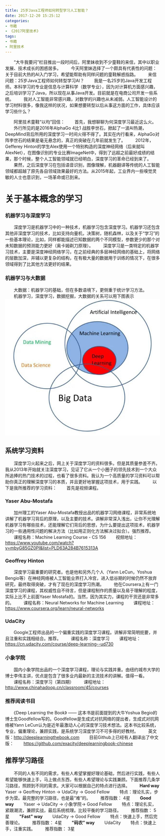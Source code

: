```yaml
---
title: 25岁Java工程师如何转型学习人工智能？
date: 2017-12-20 15:25:12
categories:
- 书籍
- 《2017阿里技术》
tags:
- 书籍
- 阿里技术
---
```

　　“大牛我要问”栏目推出一段时间后，阿里妹收到不少童鞋的来信，其中以职业发展、技术成长的困惑居多。
　　今天阿里妹选择了一个颇具有代表性的问题：关于目前大热的AI入门学习，希望能帮助有同样问题的童鞋解惑指路。
　　来信问题：25岁Java工程师如何转型学习AI？
　　我是一名25岁的Java开发工程师。本科学习的专业是信息与计算科学（数学专业），因为对计算机方面感兴趣，之后培训学习了Java，所以现在从事Java开发。目前就是在电商公司开发一些系统。
　　我对人工智能非常感兴趣，对数学的兴趣也从未减弱。人工智能设计的学习材料很多，像我这样的状况，如果想要转型以后从事这方面的工作，具体应该学习些什么？
<!--more-->
　　阿里技术童鞋“以均”回信：
　　首先，我想聊聊为何深度学习最近这么火。
　　外行所见的是2016年AlphaGo 4比1 战胜李世石，掀起了一波AI热潮，DeepMind背后所用的深度学习一时间火得不得了。其实在内行看来，AlphaGo对阵李世石的结果是毫无悬念的，真正的突破在几年前就发生了。
　　2012年，Gefferey Hinton的学生Alex使用一个特别构造的深度神经网络（后来就叫AlexNet），在图像识别的专业比赛ImageNet中，得到了远超之前最好成绩的结果，那个时候，整个人工智能领域就已经明白，深度学习的革命已经到来了。
　　果然，之后深度学习在包括语音识别，图像理解，机器翻译等传统的人工智能领域都超越了原先各自领域效果最好的方法。从2015年起，工业界内一些嗅觉灵敏的人士也意识到，一场革命或已到来。
# 关于基本概念的学习
### 机器学习与深度学习
　　深度学习是机器学习中的一种技术，机器学习包含深度学习。机器学习还包含其他非深度学习的技术，比如支持向量机，决策树，随机森林，以及关于“学习”的一些基本理论，比如，同样都能描述已知数据的两个不同模型，参数更少的那个对未知数据的预测能力更好（奥卡姆剃刀原理）。
　　深度学习是一类特定的机器学习技术，主要是深度神经网络学习，在之前经典的多层神经网络的基础上，将网络的层数加深，并辅以更复杂的结构，在有极大量的数据用于训练的情况下，在很多领域得到了比其他方法更好的结果。

### 机器学习与大数据
　　大数据：机器学习的基础，但在多数语境下，更侧重于统计学习方法。
　　机器学习，深度学习，数据挖掘，大数据的关系可以用下图表示
![](/uploads/2017/12/DataMining-BigData-MachineLearning-DeepLearning.png)

## 系统学习资料
　　深度学习火起来之后，网上关于深度学习的资料很多。但是其质量参差不齐。我从2013年开始就关注深度学习，见证了它从一个小圈子的领先技术到一个大众所追捧的热门技术的过程，也看了很多资料。我认为一个高质量的学习资料可以帮助你真正的理解深度学习的本质，并且更好地掌握这项技术，用于实践。
　　以下是我所推荐的学习资料：
　　首先是视频课程。
### Yaser Abu-Mostafa
　　加州理工的Yaser Abu-Mostafa教授出品的机器学习网络课程，非常系统地讲解了机器学习背后的原理，以及主要的技术。讲解非常深入浅出，让你不光理解机器学习有哪些技术，还能理解它们背后的思想，为什么要提出这项技术，机器学习的一些通用性问题的解决方法（比如用正则化方法解决过拟合）。强烈推荐。
　　课程名称：Machine Learning Course - CS 156
　　视频地址：
　　https://www.youtube.com/watch?v=mbyG85GZ0PI&list=PLD63A284B7615313A
### Geoffrey Hinton
　　深度学习最重要的研究者。也是他和另外几个人（Yann LeCun，Yoshua Bengio等）在神经网络被人工智能业界打入冷宫，进入低谷期的时候仍然不放弃研究，最终取得突破，才有了现在的深度学习热潮。
　　他在Coursera上有一门深度学习的课程，其权威性自不待言，但是课程制作的质量以及易于理解的程度，实际上比不上前面Yaser Mostafa的。当然，因为其实力，课程的干货还是非常多的。
　　课程名称：Neural Networks for Machine Learning
　　课程地址：https://www.coursera.org/learn/neural-networks
### UdaCity
　　Google工程师出品的一个偏重实践的深度学习课程。讲解非常简明扼要，并且注重和实践相结合。推荐。
　　课程名称：深度学习
　　课程地址：https://cn.udacity.com/course/deep-learning--ud730
### 小象学院
　　国内小象学院出品的一个深度学习课程，理论与实践并重。由纽约城市大学的博士李伟主讲，优点是包含了很多业内最新的主流技术的讲解。值得一看。
　　课程名称：深度学习（第四期）
　　课程地址： http://www.chinahadoop.cn/classroom/45/courses
### 推荐阅读书目
　　《Deep Learning the Book》 —— 这本书是前面提到的大牛Yoshua Begio的博士生Goodfellow写的。Goodfellow是生成式对抗网络的提出者，生成式对抗网络被Yann LeCun认为是近年最激动人心的深度学习技术想法。这本书比较系统，专业，偏重理论，兼顾实践，是系统学习深度学习不可多得的好教材。
　　英文版：http://deeplearningthebook.com
　　目前Github上已经有人翻译出了中文版：
　　https://github.com/exacity/deeplearningbook-chinese

## 推荐学习路径
　　不同的人有不同的需求，有些人希望掌握好理论基础，然后进行实践，有些人希望能够快速上手，马上做点东西，有些人希望理论与实践兼顾。下面推荐几条学习路径，照顾到不同的需求。大家可以根据自己的特点进行选择。
　　**Hard way**
　　Yaser -> Geoffrey Hinton -> UdaCity -> Good Fellow
　　特点：理论扎实，步步为营。最完整的学习路径，也是最“难”的。
　　推荐指数： 4星
　　**Good way**
　　Yaser -> UdaCity -> 小象学院-> Good Fellow
　　特点：理论扎实，紧跟潮流，兼顾实战，最后系统梳理。比较平衡的学习路径。
　　推荐指数： 5星
　　**"Fast" way**
　　UdaCity -> Good Fellow
　　特点：快速上手，然后完善理论。
　　推荐指数： 4星
　　**"码农” way**
　　UdaCity
　　特点：快速上手，注重实践。
　　推荐指数： 3星
